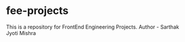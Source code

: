 # fee-projects
This is a repository for FrontEnd Engineering Projects.
Author - Sarthak Jyoti Mishra
